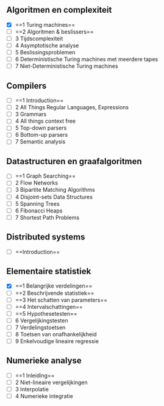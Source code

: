 ## Algoritmen en complexiteit

- [x] ==1 Turing machines==
- [ ] ==2 Algoritmen & beslissers==
- [ ] 3 Tijdscomplexiteit
- [ ] 4 Asymptotische analyse
- [ ] 5 Beslissingsproblemen
- [ ] 6 Deterministische Turing machines met meerdere tapes
- [ ] 7 Niet-Deterministische Turing machines

## Compilers

- [ ] ==1 Introduction==
- [ ] 2 All Things Regular Languages, Expressions
- [ ] 3 Grammars
- [ ] 4 All things context free
- [ ] 5 Top-down parsers
- [ ] 6 Bottom-up parsers
- [ ] 7 Semantic analysis

## Datastructuren en graafalgoritmen

- [ ] ==1 Graph Searching==
- [ ] 2 Flow Networks
- [ ] 3 Bipartite Matching Algorithms
- [ ] 4 Disjoint-sets Data Structures
- [ ] 5 Spanning Trees
- [ ] 6 Fibonacci Heaps
- [ ] 7 Shortest Path Problems

## Distributed systems

- [ ] ==Introduction==

## Elementaire statistiek

- [x] ==1 Belangrijke verdelingen==
- [ ] ==2 Beschrijvende statistiek==
- [ ] ==3 Het schatten van parameters==
- [ ] ==4 Intervalschattingen==
- [ ] ==5 Hypothesetesten==
- [ ] 6 Vergelijkingstesten
- [ ] 7 Verdelingstoetsen
- [ ] 8 Toetsen van onafhankelijkheid
- [ ] 9 Enkelvoudige lineaire regressie

## Numerieke analyse

- [ ] ==1 Inleiding==
- [ ] 2 Niet-lineaire vergelijkingen
- [ ] 3 Interpolatie
- [ ] 4 Numerieke integratie
